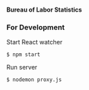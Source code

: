 #### Bureau of Labor Statistics

### For Development

Start React watcher
   
   `$ npm start`  
   
Run server
   
   `$ nodemon proxy.js`
